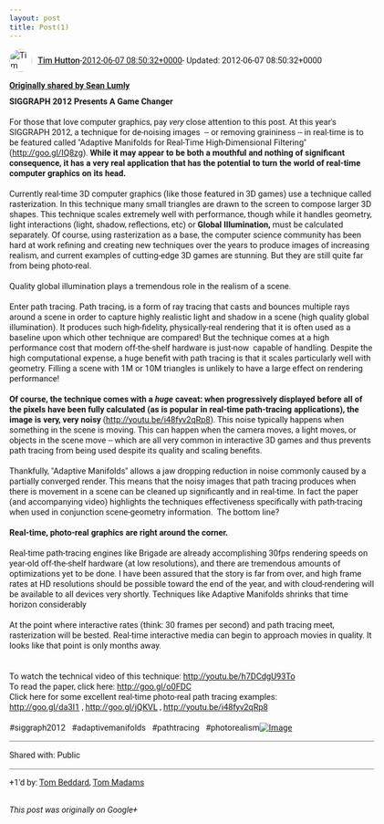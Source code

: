 ```yaml
---
layout: post
title: Post(1)
---
```


<html><head><meta charset="utf-8"><title>Google+ post</title><style>body {font: 11pt Roboto, Arial, sans-serif; max-width: 640px; margin: 24px;}.author-photo {border-radius: 50%; margin-right: 10px; width: 40px;}.author {font-weight: 500;}.main-content {margin: 15px 0 15px;}.post-title {font-weight: bold;}.location {display: block; margin-top: 15px;}.location img {float: left; margin-right: 5px; width: 20px;}.media-link {display: inline-block; max-width: 100%; vertical-align: top;}.media-link p {margin-top: 5px; max-height: 4em; overflow: scroll;}.media {max-height: 100vh; max-width: 100%;}.video-placeholder {background: black; display: flex; height: 300px; max-width: 100%; width: 640px;}.play-icon {border-bottom: 30px solid transparent; border-left: 50px solid white; border-top: 30px solid transparent; color: white; margin: auto;}.album {max-height: 800px; overflow: scroll; width: calc(100vw - 48px);}.album .media-link {margin-right: 5px; max-width: 250px;}.album .media {max-height: 250px;}.link-embed {border-top: 1px solid lightgrey; display: block; margin-top: 20px;}.link-embed img {max-width: 100%;}.inline-link-embed {display: block;}.inline-link-embed img {vertical-align: middle;}.link-title {display: inline-block; font-size: medium; font-weight: 300; padding-left: 1em;}.reshare-attribution {display: block; font-weight: bold; margin-bottom: 10px;}.poll-image {margin-bottom: 5px; max-height: 300px; max-width: 500px;}.poll-choice {align-items: center; display: flex; margin-bottom: 5px; max-width: 500px;}.poll-choice-percentage {background-color: lightblue; height: 100%; left: 0; position: absolute; z-index: -1;}.poll-choice-selected {margin-right: 5px;}.poll-choice-results {border: 1px solid lightgray; border-radius: 5px; display: flex; line-height: 40px; overflow: hidden; padding: 0 8px; position: relative;}.poll-choice-results, .poll-choice-description {flex-grow: 1; margin-right: 10px;}.poll-choice-image {width: 100%;}.poll-choice-image, .poll-choice-image img {max-height: 40px; max-width: 100px;}.poll-choice-votes {max-height: 100px; overflow: auto;}.plus-entity-embed {color: black; display: block; text-decoration: none;}.plus-entity-embed-cover-photo {max-height: 300px; max-width: 100%;}.plus-entity-embed-info {padding: 0 1em 1em;}.plus-entity-embed-info h2 {font-weight: 500; margin: 10px 0;}.plus-entity-embed-info p {font-size: small; margin: 0;}.collection-owner-avatar {border-radius: 50%; border: 2px solid white; height: 40px; margin-top: -22px;}.visibility {padding: 1em 0; border-top: 1px solid grey;}.post-activity {padding: 1em 0; border-top: 1px solid grey;}.comments {border-top: 1px solid gray; padding-top: 1em;}.comment + .comment {margin-top: 1em;}.comment .media-link, .comment .inline-link-embed {margin-top: 5px;}</style></head><body><div style="margin-bottom:1em;"><div style="display:flex; align-items:center"><img class="author-photo" src="https://lh4.googleusercontent.com/-epo4ZZKNqEw/AAAAAAAAAAI/AAAAAAAAVSU/qu3LpcHEnoQ/s64-c/photo.jpg" alt="Tim Hutton"><a href="https://plus.google.com/+TimHutton" target="_blank" class="author">Tim Hutton</a> - <a target="_blank" href="https://plus.google.com/+TimHutton/posts/EEyUYD22oog">2012-06-07 08:50:32+0000</a><span> - Updated: 2012-06-07 08:50:32+0000</span></div><div class="main-content"></div><div><a target="_blank" href="https://plus.google.com/111176493330591153076/posts/F9CPs6EeMkW" class="reshare-attribution">Originally shared by Sean Lumly</a><b>SIGGRAPH 2012 Presents A Game Changer</b><br><br>For those that love computer graphics, pay <i>very</i> close attention to this post. At this year&#39;s SIGGRAPH 2012, a technique for de-noising images  -- or removing graininess -- in real-time is to be featured called &quot;Adaptive Manifolds for Real-Time High-Dimensional Filtering&quot; (<a rel="nofollow" target="_blank" href="http://goo.gl/lQ8zg" class="ot-anchor bidi_isolate" jslog="10929; track:click" dir="ltr">http://goo.gl/lQ8zg</a>). <b>While it may appear to be both a mouthful and nothing of significant consequence, it has a very real application that has the potential to turn the world of real-time computer graphics on its head.</b><br><br>Currently real-time 3D computer graphics (like those featured in 3D games) use a technique called rasterization. In this technique many small triangles are drawn to the screen to compose larger 3D shapes. This technique scales extremely well with performance, though while it handles geometry, light interactions (light, shadow, reflections, etc) or <b>Global Illumination,</b> must be calculated separately. Of course, using rasterization as a base, the computer science community has been hard at work refining and creating new techniques over the years to produce images of increasing realism, and current examples of cutting-edge 3D games are stunning. But they are still quite far from being photo-real.<br><br>Quality global illumination plays a tremendous role in the realism of a scene.<br><br>Enter path tracing. Path tracing, is a form of ray tracing that casts and bounces multiple rays around a scene in order to capture highly realistic light and shadow in a scene (high quality global illumination). It produces such high-fidelity, physically-real rendering that it is often used as a baseline upon which other technique are compared! But the technique comes at a high performance cost that modern off-the-shelf hardware is just-now  capable of handling. Despite the high computational expense, a huge benefit with path tracing is that it scales particularly well with geometry. Filling a scene with 1M or 10M triangles is unlikely to have a large effect on rendering performance!<br><br><b>Of course, the technique comes with a </b><b><i>huge</i></b><b> caveat: when progressively displayed before all of the pixels have been fully calculated (as is popular in real-time path-tracing applications), the image is very, very noisy</b> (<a rel="nofollow" target="_blank" href="http://youtu.be/i48fyv2qRp8" class="ot-anchor bidi_isolate" jslog="10929; track:click" dir="ltr">http://youtu.be/i48fyv2qRp8</a>). This noise typically happens when something in the scene is moving. This can happen when the camera moves, a light moves, or objects in the scene move -- which are all very common in interactive 3D games and thus prevents path tracing from being used despite its quality and scaling benefits.<br><br>Thankfully, &quot;Adaptive Manifolds&quot; allows a jaw dropping reduction in noise commonly caused by a partially converged render. This means that the noisy images that path tracing produces when there is movement in a scene can be cleaned up significantly and in real-time. In fact the paper (and accompanying video) highlights the techniques effectiveness specifically with path-tracing when used in conjunction scene-geometry information.  The bottom line? <br><br><b>Real-time, photo-real graphics are right around the corner.</b><br><br>Real-time path-tracing engines like Brigade are already accomplishing 30fps rendering speeds on year-old off-the-shelf hardware (at low resolutions), and there are tremendous amounts of optimizations yet to be done. I have been assured that the story is far from over, and high frame rates at HD resolutions should be possible toward the end of the year, and with cloud-rendering will be available to all devices very shortly. Techniques like Adaptive Manifolds shrinks that time horizon considerably <br><br>At the point where interactive rates (think: 30 frames per second) and path tracing meet, rasterization will be bested. Real-time interactive media can begin to approach movies in quality. It looks like that point is only months away.<br><br><br>To watch the technical video of this technique: <a rel="nofollow" target="_blank" href="http://youtu.be/h7DCdgU93To" class="ot-anchor bidi_isolate" jslog="10929; track:click" dir="ltr">http://youtu.be/h7DCdgU93To</a><br>To read the paper, click here: <a rel="nofollow" target="_blank" href="http://goo.gl/o0FDC" class="ot-anchor bidi_isolate" jslog="10929; track:click" dir="ltr">http://goo.gl/o0FDC</a><br>Click here for some excellent real-time photo-real path tracing examples: <br><a rel="nofollow" target="_blank" href="http://goo.gl/da3I1" class="ot-anchor bidi_isolate" jslog="10929; track:click" dir="ltr">http://goo.gl/da3I1</a> , <a rel="nofollow" target="_blank" href="http://goo.gl/jQKVL" class="ot-anchor bidi_isolate" jslog="10929; track:click" dir="ltr">http://goo.gl/jQKVL</a> , <a rel="nofollow" target="_blank" href="http://youtu.be/i48fyv2qRp8" class="ot-anchor bidi_isolate" jslog="10929; track:click" dir="ltr">http://youtu.be/i48fyv2qRp8</a><br><br> #siggraph2012     #adaptivemanifolds     #pathtracing     #photorealism<a href="https://lh5.googleusercontent.com/-fbDxSIXvzgY/T8_Nd8eWuBI/AAAAAAAABlo/XWa4hC2xsto/s288/adaptive_manifold.png" target="_blank" class="media-link"><img src="https://lh5.googleusercontent.com/-fbDxSIXvzgY/T8_Nd8eWuBI/AAAAAAAABlo/XWa4hC2xsto/s288/adaptive_manifold.png" alt="Image" class="media"></a></div></div><div class="visibility">Shared with: Public</div><div class="post-activity"><div class="plus-oners">+1'd by: <a href="https://plus.google.com/+TomBeddard">Tom Beddard</a>, <a href="https://plus.google.com/+TomMadams">Tom Madams</a></div></div></body></html>

<i>This post was originally on Google+</i>
